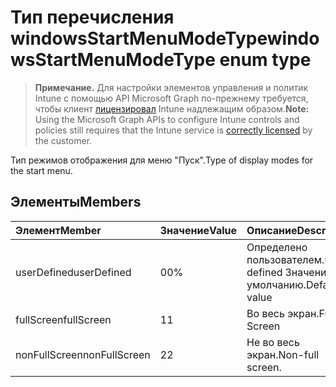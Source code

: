 # <a name="windowsstartmenumodetype-enum-type"></a><span data-ttu-id="cc243-101">Тип перечисления windowsStartMenuModeType</span><span class="sxs-lookup"><span data-stu-id="cc243-101">windowsStartMenuModeType enum type</span></span>

> <span data-ttu-id="cc243-102">**Примечание.** Для настройки элементов управления и политик Intune с помощью API Microsoft Graph по-прежнему требуется, чтобы клиент [лицензировал](https://go.microsoft.com/fwlink/?linkid=839381) Intune надлежащим образом.</span><span class="sxs-lookup"><span data-stu-id="cc243-102">**Note:** Using the Microsoft Graph APIs to configure Intune controls and policies still requires that the Intune service is [correctly licensed](https://go.microsoft.com/fwlink/?linkid=839381) by the customer.</span></span>

<span data-ttu-id="cc243-103">Тип режимов отображения для меню "Пуск".</span><span class="sxs-lookup"><span data-stu-id="cc243-103">Type of display modes for the start menu.</span></span>
## <a name="members"></a><span data-ttu-id="cc243-104">Элементы</span><span class="sxs-lookup"><span data-stu-id="cc243-104">Members</span></span>
|<span data-ttu-id="cc243-105">Элемент</span><span class="sxs-lookup"><span data-stu-id="cc243-105">Member</span></span>|<span data-ttu-id="cc243-106">Значение</span><span class="sxs-lookup"><span data-stu-id="cc243-106">Value</span></span>|<span data-ttu-id="cc243-107">Описание</span><span class="sxs-lookup"><span data-stu-id="cc243-107">Description</span></span>|
|:---|:---|:---|
|<span data-ttu-id="cc243-108">userDefined</span><span class="sxs-lookup"><span data-stu-id="cc243-108">userDefined</span></span>|<span data-ttu-id="cc243-109">0</span><span class="sxs-lookup"><span data-stu-id="cc243-109">0%</span></span>|<span data-ttu-id="cc243-110">Определено пользователем.</span><span class="sxs-lookup"><span data-stu-id="cc243-110">user defined</span></span> <span data-ttu-id="cc243-111">Значение по умолчанию.</span><span class="sxs-lookup"><span data-stu-id="cc243-111">Default value</span></span>|
|<span data-ttu-id="cc243-112">fullScreen</span><span class="sxs-lookup"><span data-stu-id="cc243-112">fullScreen</span></span>|<span data-ttu-id="cc243-113">1</span><span class="sxs-lookup"><span data-stu-id="cc243-113">1</span></span>|<span data-ttu-id="cc243-114">Во весь экран.</span><span class="sxs-lookup"><span data-stu-id="cc243-114">Full Screen</span></span>|
|<span data-ttu-id="cc243-115">nonFullScreen</span><span class="sxs-lookup"><span data-stu-id="cc243-115">nonFullScreen</span></span>|<span data-ttu-id="cc243-116">2</span><span class="sxs-lookup"><span data-stu-id="cc243-116">2</span></span>|<span data-ttu-id="cc243-117">Не во весь экран.</span><span class="sxs-lookup"><span data-stu-id="cc243-117">Non-full screen.</span></span>|



